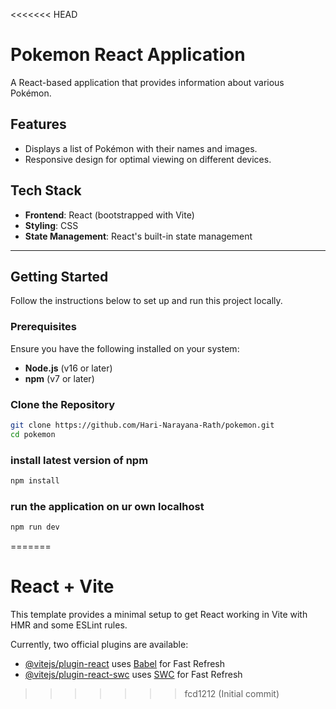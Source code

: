 <<<<<<< HEAD
# **Pokemon React Application**

A React-based application that provides information about various Pokémon.

## **Features**
- Displays a list of Pokémon with their names and images.
- Responsive design for optimal viewing on different devices.

## **Tech Stack**
- **Frontend**: React (bootstrapped with Vite)
- **Styling**: CSS
- **State Management**: React's built-in state management

---

## **Getting Started**

Follow the instructions below to set up and run this project locally.

### **Prerequisites**
Ensure you have the following installed on your system:
- **Node.js** (v16 or later)
- **npm** (v7 or later)

### **Clone the Repository**

```bash
git clone https://github.com/Hari-Narayana-Rath/pokemon.git
cd pokemon
```
### install latest version of npm
```bash
npm install
```
### run the application on ur own localhost
```bash
npm run dev
```
=======
# React + Vite

This template provides a minimal setup to get React working in Vite with HMR and some ESLint rules.

Currently, two official plugins are available:

- [@vitejs/plugin-react](https://github.com/vitejs/vite-plugin-react/blob/main/packages/plugin-react/README.md) uses [Babel](https://babeljs.io/) for Fast Refresh
- [@vitejs/plugin-react-swc](https://github.com/vitejs/vite-plugin-react-swc) uses [SWC](https://swc.rs/) for Fast Refresh
>>>>>>> fcd1212 (Initial commit)
